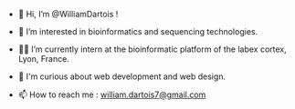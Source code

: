 - 👋 Hi, I’m @WilliamDartois !

- 🧬 I’m interested in bioinformatics and sequencing technologies.
- 👨‍💼 I’m currently intern at the bioinformatic platform of the labex cortex, Lyon, France.
- 🤔 I'm curious about web development and web design. 
 
- 📫 How to reach me : william.dartois7@gmail.com

<!---
WilliamDartois/WilliamDartois is a ✨ special ✨ repository because its `README.md` (this file) appears on your GitHub profile.
You can click the Preview link to take a look at your changes.
--->
